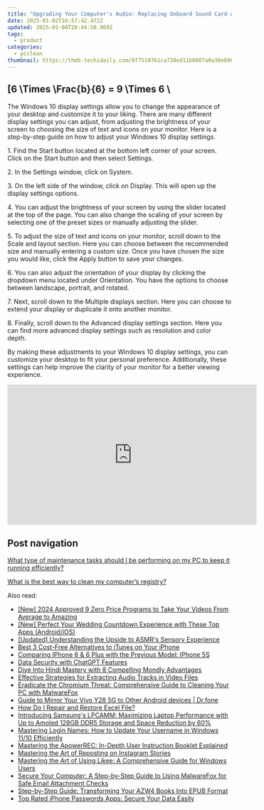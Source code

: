 ```yaml
---
title: "Upgrading Your Computer's Audio: Replacing Onboard Sound Card with an Exterior Device – Advice From YL Software Experts"
date: 2025-01-02T16:57:42.472Z
updated: 2025-01-08T20:44:50.969Z
tags:
  - product
categories:
  - pcclean
thumbnail: https://thmb.techidaily.com/8f7510761ca720ed11b8607a0a38e0963e70a7dc56f71395b32e950e225dc939.jpg
---
```


## \[6 \Times \Frac{b}{6} = 9 \Times 6 \

The Windows 10 display settings allow you to change the appearance of your desktop and customize it to your liking. There are many different display settings you can adjust, from adjusting the brightness of your screen to choosing the size of text and icons on your monitor. Here is a step-by-step guide on how to adjust your Windows 10 display settings. 

1\. Find the Start button located at the bottom left corner of your screen. Click on the Start button and then select Settings.

2\. In the Settings window, click on System.

3\. On the left side of the window, click on Display. This will open up the display settings options. 

4\. You can adjust the brightness of your screen by using the slider located at the top of the page. You can also change the scaling of your screen by selecting one of the preset sizes or manually adjusting the slider.

5\. To adjust the size of text and icons on your monitor, scroll down to the Scale and layout section. Here you can choose between the recommended size and manually entering a custom size. Once you have chosen the size you would like, click the Apply button to save your changes.

6\. You can also adjust the orientation of your display by clicking the dropdown menu located under Orientation. You have the options to choose between landscape, portrait, and rotated.

7\. Next, scroll down to the Multiple displays section. Here you can choose to extend your display or duplicate it onto another monitor.

8\. Finally, scroll down to the Advanced display settings section. Here you can find more advanced display settings such as resolution and color depth. 

By making these adjustments to your Windows 10 display settings, you can customize your desktop to fit your personal preference. Additionally, these settings can help improve the clarity of your monitor for a better viewing experience.

<!-- affiliate ads begin -->
<iframe width="560" height="315" src="https://www.youtube.com/embed/9wiIVztRIqQ?si=GBgdwQ78k5hbeFDv" title="YouTube video player" frameborder="0" allow="accelerometer; autoplay; clipboard-write; encrypted-media; gyroscope; picture-in-picture; web-share" referrerpolicy="strict-origin-when-cross-origin" allowfullscreen></iframe>
<!-- affiliate ads end -->

## Post navigation

[What type of maintenance tasks should I be performing on my PC to keep it running efficiently?](https://tools.techidaily.com/pcclean/products/)

[What is the best way to clean my computer’s registry?](https://tools.techidaily.com/pcclean/products/)

<ins class="adsbygoogle"
     style="display:block"
     data-ad-format="autorelaxed"
     data-ad-client="ca-pub-7571918770474297"
     data-ad-slot="1223367746"></ins>

<ins class="adsbygoogle"
     style="display:block"
     data-ad-client="ca-pub-7571918770474297"
     data-ad-slot="8358498916"
     data-ad-format="auto"
     data-full-width-responsive="true"></ins>

<span class="atpl-alsoreadstyle">Also read:</span>
<div><ul>
<li><a href="https://facebook-video-share.techidaily.com/new-2024-approved-9-zero-price-programs-to-take-your-videos-from-average-to-amazing/"><u>[New] 2024 Approved 9 Zero Price Programs to Take Your Videos From Average to Amazing</u></a></li>
<li><a href="https://article-helps.techidaily.com/new-perfect-your-wedding-countdown-experience-with-these-top-apps-androidios/"><u>[New] Perfect Your Wedding Countdown Experience with These Top Apps (Android/iOS)</u></a></li>
<li><a href="https://article-helps.techidaily.com/updated-understanding-the-upside-to-asmrs-sensory-experience/"><u>[Updated] Understanding the Upside to ASMR's Sensory Experience</u></a></li>
<li><a href="https://win-exclusive.techidaily.com/best-3-cost-free-alternatives-to-itunes-on-your-iphone/"><u>Best 3 Cost-Free Alternatives to iTunes on Your iPhone</u></a></li>
<li><a href="https://win-exclusive.techidaily.com/comparing-iphone-6-and-6-plus-with-the-previous-model-iphone-5s/"><u>Comparing IPhone 6 & 6 Plus with the Previous Model: IPhone 5S</u></a></li>
<li><a href="https://tech-haven.techidaily.com/data-security-with-chatgpt-features/"><u>Data Security with ChatGPT Features</u></a></li>
<li><a href="https://mondly-stories.techidaily.com/dive-into-hindi-mastery-with-8-compelling-mondly-advantages/"><u>Dive Into Hindi Mastery with 8 Compelling Mondly Advantages</u></a></li>
<li><a href="https://win-exclusive.techidaily.com/effective-strategies-for-extracting-audio-tracks-in-video-files/"><u>Effective Strategies for Extracting Audio Tracks in Video Files</u></a></li>
<li><a href="https://win-exclusive.techidaily.com/eradicate-the-chromium-threat-comprehensive-guide-to-cleaning-your-pc-with-malwarefox/"><u>Eradicate the Chromium Threat: Comprehensive Guide to Cleaning Your PC with MalwareFox</u></a></li>
<li><a href="https://screen-mirror.techidaily.com/guide-to-mirror-your-vivo-y28-5g-to-other-android-devices-drfone-by-drfone-android/"><u>Guide to Mirror Your Vivo Y28 5G to Other Android devices | Dr.fone</u></a></li>
<li><a href="https://phone-solutions.techidaily.com/how-do-i-repair-and-restore-excel-file-by-stellar-guide/"><u>How Do I Repair and Restore Excel File?</u></a></li>
<li><a href="https://hardware-tips.techidaily.com/introducing-samsungs-lpcamm-maximizing-laptop-performance-with-up-to-amoled-128gb-ddr5-storage-and-space-reduction-by-60/"><u>Introducing Samsung's LPCAMM: Maximizing Laptop Performance with Up to Amoled 128GB DDR5 Storage and Space Reduction by 60%</u></a></li>
<li><a href="https://techidaily.com/mastering-login-names-how-to-update-your-username-in-windows-1110-efficiently/"><u>Mastering Login Names: How to Update Your Username in Windows 11/10 Efficiently</u></a></li>
<li><a href="https://win-exclusive.techidaily.com/mastering-the-apowerrec-in-depth-user-instruction-booklet-explained/"><u>Mastering the ApowerREC: In-Depth User Instruction Booklet Explained</u></a></li>
<li><a href="https://win-exclusive.techidaily.com/mastering-the-art-of-reposting-on-instagram-stories/"><u>Mastering the Art of Reposting on Instagram Stories</u></a></li>
<li><a href="https://win-exclusive.techidaily.com/mastering-the-art-of-using-likee-a-comprehensive-guide-for-windows-users/"><u>Mastering the Art of Using Likee: A Comprehensive Guide for Windows Users</u></a></li>
<li><a href="https://win-exclusive.techidaily.com/secure-your-computer-a-step-by-step-guide-to-using-malwarefox-for-safe-email-attachment-checks/"><u>Secure Your Computer: A Step-by-Step Guide to Using MalwareFox for Safe Email Attachment Checks</u></a></li>
<li><a href="https://some-skills.techidaily.com/step-by-step-guide-transforming-your-azw4-books-into-epub-format/"><u>Step-by-Step Guide: Transforming Your AZW4 Books Into EPUB Format</u></a></li>
<li><a href="https://win-exclusive.techidaily.com/top-rated-iphone-passwords-apps-secure-your-data-easily/"><u>Top Rated iPhone Passwords Apps: Secure Your Data Easily</u></a></li>
</ul></div>

